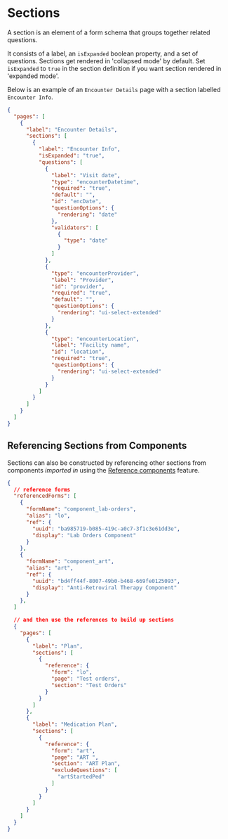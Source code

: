 # Sections

A section is an element of a form schema that groups together related questions.

It consists of a label, an `isExpanded` boolean property, and a set of questions. Sections get rendered in 'collapsed mode' by default. Set `isExpanded` to `true` in the section definition if you want section rendered in 'expanded mode'.

Below is an example of an `Encounter Details` page with a section labelled `Encounter Info`.

```json copy
{
  "pages": [
    {
      "label": "Encounter Details",
      "sections": [
        {
          "label": "Encounter Info",
          "isExpanded": "true",
          "questions": [
            {
              "label": "Visit date",
              "type": "encounterDatetime",
              "required": "true",
              "default": "",
              "id": "encDate",
              "questionOptions": {
                "rendering": "date"
              },
              "validators": [
                {
                  "type": "date"
                }
              ]
            },
            {
              "type": "encounterProvider",
              "label": "Provider",
              "id": "provider",
              "required": "true",
              "default": "",
              "questionOptions": {
                "rendering": "ui-select-extended"
              }
            },
            {
              "type": "encounterLocation",
              "label": "Facility name",
              "id": "location",
              "required": "true",
              "questionOptions": {
                "rendering": "ui-select-extended"
              }
            }
          ]
        }
      ]
    }
  ]
}
```

## Referencing Sections from Components

Sections can also be constructed by referencing other sections from components _imported in_ using the [Reference components](/docs/referencing-components) feature.

```json copy
{
  // reference forms
  "referencedForms": [
    {
      "formName": "component_lab-orders",
      "alias": "lo",
      "ref": {
        "uuid": "ba985719-b085-419c-a0c7-3f1c3e61dd3e",
        "display": "Lab Orders Component"
      }
    },
    {
      "formName": "component_art",
      "alias": "art",
      "ref": {
        "uuid": "bd4ff44f-8007-49b0-b468-669fe0125093",
        "display": "Anti-Retroviral Therapy Component"
      }
    },
  ]

  // and then use the references to build up sections
  {
    "pages": [
      {
        "label": "Plan",
        "sections": [
          {
            "reference": {
              "form": "lo",
              "page": "Test orders",
              "section": "Test Orders"
            }
          }
        ]
      },
      {
        "label": "Medication Plan",
        "sections": [
          {
            "reference": {
              "form": "art",
              "page": "ART ",
              "section": "ART Plan",
              "excludeQuestions": [
                "artStartedPed"
              ]
            }
          }
        ]
      }
    ]
  }
}
```
